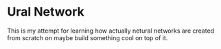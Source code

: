 # Ural Network

This is my attempt for learning how actually netural networks are created from scratch on maybe build something cool
on top of it.
